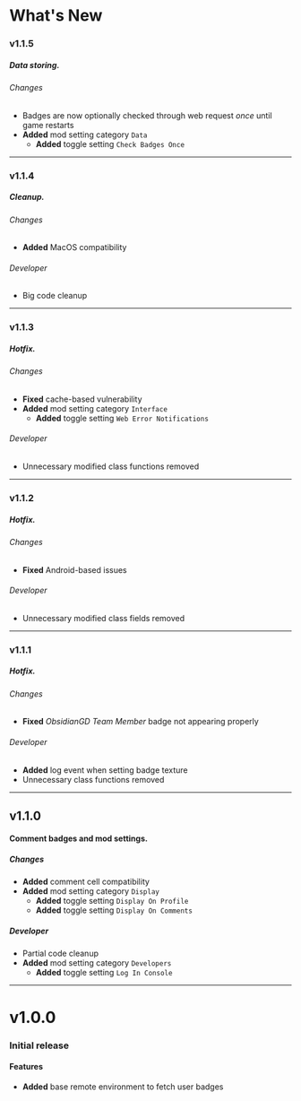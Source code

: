 # What's New

### v1.1.5
##### Data storing.

###### Changes
- Badges are now optionally checked through web request *once* until game restarts
- **Added** mod setting category `Data`
  - **Added** toggle setting `Check Badges Once`

---

### v1.1.4
##### Cleanup.

###### Changes
- **Added** MacOS compatibility

###### Developer
- Big code cleanup

---

### v1.1.3
##### Hotfix.

###### Changes
- **Fixed** cache-based vulnerability
- **Added** mod setting category `Interface`
  - **Added** toggle setting `Web Error Notifications`

###### Developer
- Unnecessary modified class functions removed

---

### v1.1.2
##### Hotfix.

###### Changes
- **Fixed** Android-based issues

###### Developer
- Unnecessary modified class fields removed

---

### v1.1.1
##### Hotfix.

###### Changes
- **Fixed** *ObsidianGD Team Member* badge not appearing properly

###### Developer
- **Added** log event when setting badge texture
- Unnecessary class functions removed

---

## v1.1.0
#### Comment badges and mod settings.

##### Changes
- **Added** comment cell compatibility
- **Added** mod setting category `Display`
  - **Added** toggle setting `Display On Profile`
  - **Added** toggle setting `Display On Comments`

##### Developer
- Partial code cleanup
- **Added** mod setting category `Developers`
  - **Added** toggle setting `Log In Console`

---

# v1.0.0
### Initial release

#### Features
- **Added** base remote environment to fetch user badges